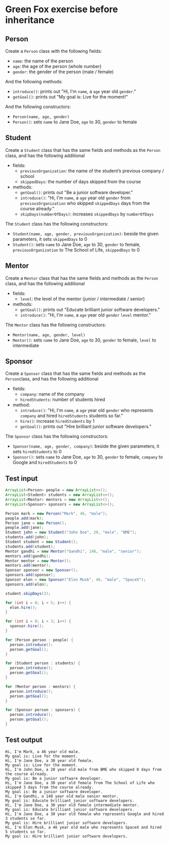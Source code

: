 # Green Fox exercise before inheritance

## Person

Create a `Person` class with the following fields:

- `name`: the name of the person
- `age`: the age of the person (whole number)
- `gender`: the gender of the person (male / female)

And the following methods:

- `introduce()`: prints out "Hi, I'm `name`, a `age` year old `gender`."
- `getGoal()`: prints out "My goal is: Live for the moment!"

And the following constructors:

- `Person(name, age, gender)`
- `Person()`: sets `name` to Jane Doe, `age` to 30, `gender` to female

## Student

Create a `Student` class that has the same fields and methods as the `Person`
class, and has the following additional

- fields:
  - `previousOrganization`: the name of the student’s previous company / school
  - `skippedDays`: the number of days skipped from the course
- methods:
  - `getGoal()`: prints out "Be a junior software developer."
  - `introduce()`: "Hi, I'm `name`, a `age` year old `gender` from
    `previousOrganization` who skipped `skippedDays` days from the course
    already."
  - `skipDays(numberOfDays)`: increases `skippedDays` by `numberOfDays`

The `Student` class has the following constructors:

- `Student(name, age, gender, previousOrganization)`: beside the given
  parameters, it sets `skippedDays` to 0
- `Student()`: sets `name` to Jane Doe, `age` to 30, `gender` to female,
  `previousOrganization` to The School of Life, `skippedDays` to 0

## Mentor

Create a `Mentor` class that has the same fields and methods as the `Person`
class, and has the following additional

- fields:
  - `level`: the level of the mentor (junior / intermediate / senior)
- methods:
  - `getGoal()`: prints out "Educate brilliant junior software developers."
  - `introduce()`: "Hi, I'm `name`, a `age` year old `gender` `level` mentor."

The `Mentor` class has the following constructors:

- `Mentor(name, age, gender, level)`
- `Mentor()`: sets `name` to Jane Doe, `age` to 30, `gender` to female, `level`
  to intermediate

## Sponsor

Create a `Sponsor` class that has the same fields and methods as the
`Person`class, and has the following additional

- fields:
  - `company`: name of the company
  - `hiredStudents`: number of students hired
- method:
  - `introduce()`: "Hi, I'm `name`, a `age` year old `gender` who represents
    `company` and hired `hiredStudents` students so far."
  - `hire()`: increase `hiredStudents` by 1
  - `getGoal()`: prints out "Hire brilliant junior software developers."

The `Sponsor` class has the following constructors:

- `Sponsor(name, age, gender, company)`: beside the given parameters, it sets
  `hiredStudents` to 0
- `Sponsor()`: sets `name` to Jane Doe, `age` to 30, `gender` to female,
  `company` to Google and `hiredStudents` to 0

## Test input

```java
ArrayList<Person> people = new ArrayList<>();
ArrayList<Student> students = new ArrayList<>();
ArrayList<Mentor> mentors = new ArrayList<>();
ArrayList<Sponsor> sponsors = new ArrayList<>();

Person mark = new Person("Mark", 46, "male");
people.add(mark);
Person jane = new Person();
people.add(jane);
Student john = new Student("John Doe", 20, "male", "BME");
students.add(john);
Student student = new Student();
students.add(student);
Mentor gandhi = new Mentor("Gandhi", 148, "male", "senior");
mentors.add(gandhi);
Mentor mentor = new Mentor();
mentors.add(mentor);
Sponsor sponsor = new Sponsor();
sponsors.add(sponsor);
Sponsor elon = new Sponsor("Elon Musk", 46, "male", "SpaceX");
sponsors.add(elon);

student.skipDays(3);

for (int i = 0; i < 5; i++) {
  elon.hire();
}

for (int i = 0; i < 3; i++) {
  sponsor.hire();
}

for (Person person : people) {
  person.introduce();
  person.getGoal();
}

for (Student person : students) {
  person.introduce();
  person.getGoal();
}

for (Mentor person : mentors) {
  person.introduce();
  person.getGoal();
}

for (Sponsor person : sponsors) {
  person.introduce();
  person.getGoal();
}
```

## Test output

```text
Hi, I'm Mark, a 46 year old male.
My goal is: Live for the moment.
Hi, I'm Jane Doe, a 30 year old female.
My goal is: Live for the moment.
Hi, I'm John Doe, a 20 year old male from BME who skipped 0 days from the course already.
My goal is: Be a junior software developer.
Hi, I'm Jane Doe, a 30 year old female from The School of Life who skipped 3 days from the course already.
My goal is: Be a junior software developer.
Hi, I'm Gandhi, a 148 year old male senior mentor.
My goal is: Educate brilliant junior software developers.
Hi, I'm Jane Doe, a 30 year old female intermediate mentor.
My goal is: Educate brilliant junior software developers.
Hi, I'm Jane Doe, a 30 year old female who represents Google and hired 3 students so far.
My goal is: Hire brilliant junior software developers.
Hi, I'm Elon Musk, a 46 year old male who represents SpaceX and hired 5 students so far.
My goal is: Hire brilliant junior software developers.
```
